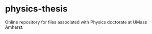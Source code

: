 physics-thesis
==============

Online repository for files associated with Physics doctorate at UMass Amherst.
